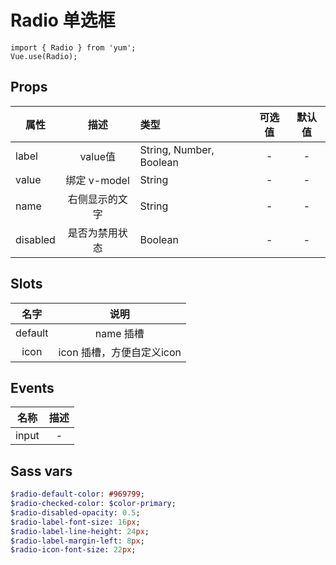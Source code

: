 # Radio 单选框

```JS
import { Radio } from 'yum';
Vue.use(Radio);
```

## Props

| 属性 | 描述 | 类型 | 可选值 | 默认值 |
| - | :-: | :- | :-: | :-: |
| label | value值 | String, Number, Boolean | - | - |
| value | 绑定 v-model | String |- | - |
| name | 右侧显示的文字 | String | - | - |
| disabled | 是否为禁用状态 | Boolean | - | - |


## Slots

| 名字 | 说明 |
| :-: | :-: |
| default | name 插槽 |
| icon | icon 插槽，方便自定义icon |


## Events

| 名称 | 描述 |
| :-: | :-: |
| input | - |


## Sass vars

```sass
$radio-default-color: #969799;
$radio-checked-color: $color-primary;
$radio-disabled-opacity: 0.5;
$radio-label-font-size: 16px;
$radio-label-line-height: 24px;
$radio-label-margin-left: 8px;
$radio-icon-font-size: 22px;
```
